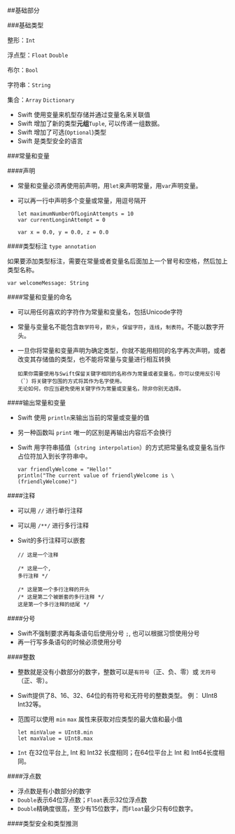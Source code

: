 ##基础部分

###基础类型

整形：`Int`

浮点型：`Float` `Double`

布尔：`Bool`

字符串：`String`

集合：`Array` `Dictionary`

*	Swift 使用变量来机型存储并通过变量名来关联值
*	Swift 增加了新的类型**元组**`Tuple`, 可以传递一组数据。
*	Swift 增加了可选(`Optional`)类型
*	Swift 是类型安全的语言

###常量和变量

####声明

*	常量和变量必须再使用前声明，用`let`来声明常量，用`var`声明变量。
*	可以再一行中声明多个变量或常量，用逗号隔开


		let maximumNumberOfLoginAttempts = 10
		var currentLonginAttempt = 0
		
		var x = 0.0, y = 0.0, z = 0.0
		

####类型标注 `type annotation`


如果要添加类型标注，需要在常量或者变量名后面加上一个冒号和空格，然后加上类型名称。

	var welcomeMessage: String

####常量和变量的命名

*	可以用任何喜欢的字符作为常量和变量名，包括Unicode字符
*	常量与变量名不能包含`数学符号`，`箭头`，`保留字符`，`连线`，`制表符`。不能以数字开头。
*	一旦你将常量和变量声明为确定类型，你就不能用相同的名字再次声明，或者改变其存储值的类型，也不能将常量与变量进行相互转换

		如果你需要使用与Swift保留关键字相同的名称作为常量或者变量名，你可以使用反引号（`）将关键字包围的方式将其作为名字使用。
		无论如何，你应当避免使用关键字作为常量或变量名，除非你别无选择。

####输出常量和变量

*	Swift 使用 `println`来输出当前的常量或变量的值
*	另一种函数叫 `print` 唯一的区别是再输出内容后不会换行
*	Swift 用字符串插值（`string interpolation`）的方式把常量名或变量名当作占位符加入到长字符串中。

		var friendlyWelcome = "Hello!"
		println("The current value of friendlyWelcome is \(friendlyWelcome)")

####注释

* 	可以用 `//` 		进行单行注释
* 	可以用 `/**/` 	进行多行注释
* 	Swit的多行注释可以嵌套

		// 这是一个注释
		
		/* 这是一个,
		多行注释 */
		
		/* 这是第一个多行注释的开头
		/* 这是第二个被嵌套的多行注释 */
		这是第一个多行注释的结尾 */
		
####分号

*	Swift不强制要求再每条语句后使用分号 `;`, 也可以根据习惯使用分号
*	再一行写多条语句的时候必须使用分号

####整数

*	整数就是没有小数部分的数字，整数可以是`有符号`（正、负、零）或 `无符号`（正、零）。
*	Swift提供了8、16、32、64位的有符号和无符号的整数类型。 例： UInt8 Int32等。
*	范围可以使用 `min` `max` 属性来获取对应类型的最大值和最小值
		
		let minValue = UInt8.min
		let maxValue = UInt8.max

*	`Int` 在32位平台上, Int 和 Int32 长度相同；在64位平台上 Int 和 Int64长度相同。

####浮点数	

*	浮点数是有小数部分的数字
*	`Double`表示64位浮点数；`Float`表示32位浮点数
*	`Double`精确度很高，至少有15位数字，而`Float`最少只有6位数字。

####类型安全和类型推测
 


